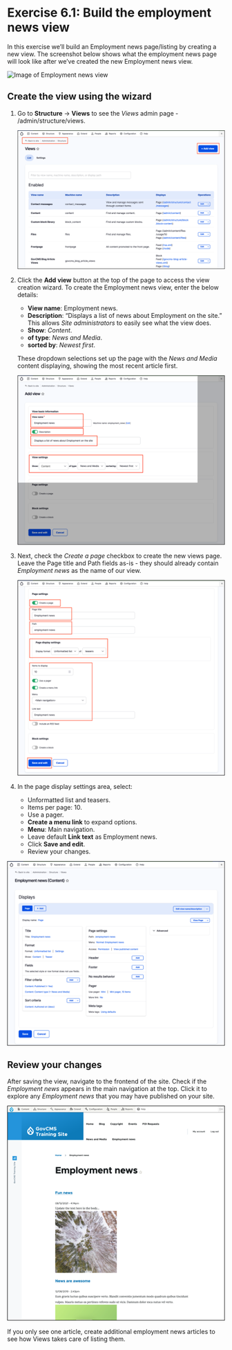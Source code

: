 # Exercise 6.1: Build the employment news view

In this exercise we’ll build an Employment news page/listing by creating a new view. The screenshot below shows what the employment news page will look like after we’ve created the new Employment news view.

![Image of Employment news view](../.gitbook/assets/8.png)

## Create the view using the wizard

1.  Go to **Structure** → **Views** to see the _Views_ admin page - /admin/structure/views.

    <img src="../.gitbook/assets/Ex-6-1-Views-Admin-1.png" alt="Image of Employment news view" data-size="original">
2.  Click the **Add view** button at the top of the page to access the view creation wizard. To create the Employment news view, enter the below details:

    * **View name**: Employment news.
    * **Description**: “Displays a list of news about Employment on the site.” This allows _Site administrators_ to easily see what the view does.
    * **Show**: _Content_.
    * **of type**: _News and Media_.
    * **sorted by**: _Newest first_.

    These dropdown selections set up the page with the _News and Media_ content displaying, showing the most recent article first.

    <img src="../.gitbook/assets/Ex-6-1-Add-View-1.png" alt="Image of View settings" data-size="original">
3.  Next, check the _Create a page_ checkbox to create the new views page. Leave the Page title and Path fields as-is - they should already contain _Employment news_ as the name of our view.

    <img src="../.gitbook/assets/Ex-6-1-Add-View-2.png" alt="Image of Page settings" data-size="original">
4. In the page display settings area, select:
   * Unformatted list and teasers.
   * Items per page: 10.
   * Use a pager.
   * **Create a menu link** to expand options.
   * **Menu**: Main navigation.
   * Leave default **Link text** as Employment news.
   * Click **Save and edit**.
   * Review your changes.

![Image of Page settings](../.gitbook/assets/Ex-6-1-Add-View-3.png)

## Review your changes

After saving the view, navigate to the frontend of the site. Check if the _Employment news_ appears in the main navigation at the top. Click it to explore any _Employment news_ that you may have published on your site.

![Image of Employment news frontend](../.gitbook/assets/Ex-6-1-Add-View-4.png)

If you only see one article, create additional employment news articles to see how Views takes care of listing them.
